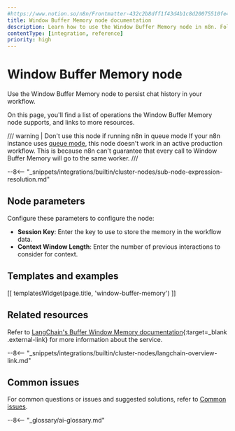 ```yaml
---
#https://www.notion.so/n8n/Frontmatter-432c2b8dff1f43d4b1c8d20075510fe4
title: Window Buffer Memory node documentation
description: Learn how to use the Window Buffer Memory node in n8n. Follow technical documentation to integrate Window Buffer Memory node into your workflows.
contentType: [integration, reference]
priority: high
---
```


# Window Buffer Memory node

Use the Window Buffer Memory node to persist chat history in your workflow.

On this page, you'll find a list of operations the Window Buffer Memory node supports, and links to more resources.

/// warning | Don't use this node if running n8n in queue mode
If your n8n instance uses [queue mode](/hosting/scaling/queue-mode/), this node doesn't work in an active production workflow. This is because n8n can't guarantee that every call to Window Buffer Memory will go to the same worker.
///

--8<-- "_snippets/integrations/builtin/cluster-nodes/sub-node-expression-resolution.md"

## Node parameters

Configure these parameters to configure the node:

* **Session Key**: Enter the key to use to store the memory in the workflow data.
* **Context Window Length**: Enter the number of previous interactions to consider for context.

## Templates and examples

<!-- see https://www.notion.so/n8n/Pull-in-templates-for-the-integrations-pages-37c716837b804d30a33b47475f6e3780 -->
[[ templatesWidget(page.title, 'window-buffer-memory') ]]

## Related resources

Refer to [LangChain's Buffer Window Memory documentation](https://v03.api.js.langchain.com/classes/langchain.memory.BufferWindowMemory.html){:target=_blank .external-link} for more information about the service.

--8<-- "_snippets/integrations/builtin/cluster-nodes/langchain-overview-link.md"

## Common issues

For common questions or issues and suggested solutions, refer to [Common issues](/integrations/builtin/cluster-nodes/sub-nodes/n8n-nodes-langchain.memorybufferwindow/common-issues/).

--8<-- "_glossary/ai-glossary.md"
